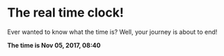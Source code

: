 # The real time clock!

Ever wanted to know what the time is? Well, your journey is about to end!

**The time is Nov 05, 2017, 08:40**